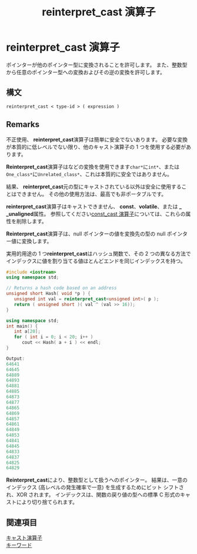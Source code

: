 ﻿---
title: reinterpret_cast 演算子
ms.date: 11/04/2016
f1_keywords:
- reinterpret_cast_cpp
helpviewer_keywords:
- reinterpret_cast keyword [C++]
ms.assetid: eb3283c7-7f88-467e-affd-407d37b46d6c
ms.openlocfilehash: 421a1fdce6834f800cd33a55d75c9dc4f88ffc93
ms.sourcegitcommit: 0ab61bc3d2b6cfbd52a16c6ab2b97a8ea1864f12
ms.translationtype: MT
ms.contentlocale: ja-JP
ms.lasthandoff: 04/23/2019
ms.locfileid: "62403426"
---
# <a name="reinterpret_cast-operator"></a>reinterpret_cast 演算子

ポインターが他のポインター型に変換されることを許可します。 また、整数型から任意のポインター型への変換およびその逆の変換を許可します。

## <a name="syntax"></a>構文

```
reinterpret_cast < type-id > ( expression )
```

## <a name="remarks"></a>Remarks

不正使用、 **reinterpret_cast**演算子は簡単に安全でないあります。 必要な変換が本質的に低レベルでない限り、他のキャスト演算子の 1 つを使用する必要があります。

**Reinterpret_cast**演算子はなどの変換を使用できます`char*`に`int*`、または`One_class*`に`Unrelated_class*`、これは本質的に安全ではありません。

結果、 **reinterpret_cast**元の型にキャストされている以外は安全に使用することはできません。 その他の使用方法は、最高でも非ポータブルです。

**reinterpret_cast**演算子はキャストできません、 **const**、**volatile**、または **_ _unaligned**属性。 参照してください[const_cast 演算子](../cpp/const-cast-operator.md)については、これらの属性を削除します。

**Reinterpret_cast**演算子は、null ポインターの値を変換先の型の null ポインター値に変換します。

実用的用途の 1 つ**reinterpret_cast**はハッシュ関数で、その 2 つの異なる方法でインデックスに値を割り当てる値ほとんどエンドを同じインデックスを持つ。

```cpp
#include <iostream>
using namespace std;

// Returns a hash code based on an address
unsigned short Hash( void *p ) {
   unsigned int val = reinterpret_cast<unsigned int>( p );
   return ( unsigned short )( val ^ (val >> 16));
}

using namespace std;
int main() {
   int a[20];
   for ( int i = 0; i < 20; i++ )
      cout << Hash( a + i ) << endl;
}

Output:
64641
64645
64889
64893
64881
64885
64873
64877
64865
64869
64857
64861
64849
64853
64841
64845
64833
64837
64825
64829
```

**Reinterpret_cast**により、整数型として扱うへのポインター。 結果は、一意のインデックス (高レベルの発生確率で一意) を生成するためにビット シフトされ、XOR されます。 インデックスは、関数の戻り値の型への標準 C 形式のキャストにより切り捨てられます。

## <a name="see-also"></a>関連項目

[キャスト演算子](../cpp/casting-operators.md)<br/>
[キーワード](../cpp/keywords-cpp.md)